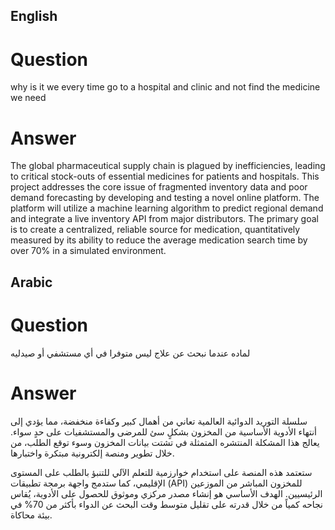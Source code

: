 ## English
# Question
why is it we every time go to a hospital and clinic and  not find the medicine we need
# Answer
The global pharmaceutical supply chain is plagued by inefficiencies, leading to critical stock-outs of essential medicines for patients and hospitals. This project addresses the core issue of fragmented inventory data and poor demand forecasting by developing and testing a novel online platform. The platform will utilize a machine learning algorithm to predict regional demand and integrate a live inventory API from major distributors. The primary goal is to create a centralized, reliable source for medication, quantitatively measured by its ability to reduce the average medication search time by over 70% in a simulated environment.

## Arabic
# Question
لماده عندما نبحث عن علاج ليس متوفرا في أي مستشفي أو صيدليه 
# Answer 
سلسلة التوريد الدوائية العالمية تعاني من أهمال كبير وكفاءة منخفضة، مما يؤدي إلى أنتهاء الأدوية الأساسية من المخزون بشكلٍ سئ للمرضى والمستشفيات على حدٍ سواء. يعالج هذا المشكلة المنتشره المتمثلة في تشتت بيانات المخزون وسوء توقع الطلب، من خلال تطوير ومنصة إلكترونية مبتكرة واختبارها.

ستعتمد هذه المنصة على استخدام خوارزمية للتعلم الآلي للتنبؤ بالطلب على المستوى الإقليمي، كما ستدمج واجهة برمجة تطبيقات (API) للمخزون المباشر من الموزعين الرئيسيين. الهدف الأساسي هو إنشاء مصدر مركزي وموثوق للحصول على الأدوية، يُقاس نجاحه كمياً من خلال قدرته على تقليل متوسط وقت البحث عن الدواء بأكثر من 70% في بيئة محاكاة.
